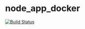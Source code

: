 # node_app_docker

[![Build Status](https://52abafde.ngrok.io/buildStatus/icon?job=5th_project_github_node)](http://localhost:8080/job/5th_project_github_node/)
